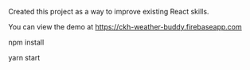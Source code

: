 Created this project as a way to improve existing React skills.

You can view the demo at https://ckh-weather-buddy.firebaseapp.com

npm install

yarn start
